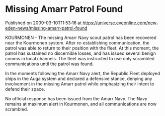 # Missing Amarr Patrol Found
Published on 2009-03-10T11:53:16 at https://universe.eveonline.com/new-eden-news/missing-amarr-patrol-found

KOURMONEN - The missing Amarr Navy scout patrol has been recovered near the Kourmonen system. After re-establishing communication, the patrol was able to return to their position with the fleet. At this moment, the patrol has sustained no discernible losses, and has issued several benign comms in local channels. The fleet was instructed to use only scrambled communications until the patrol was found.  
  
In the moments following the Amarr Navy alert, the Republic Fleet deployed ships in the Auga system and declared a defensive stance, denying any involvement in the missing Amarr patrol while emphasizing their intent to defend their space.   
  
No official response has been issued from the Amarr Navy. The Navy remains at maximum alert in Kourmonen, and all communications are now scrambled.
